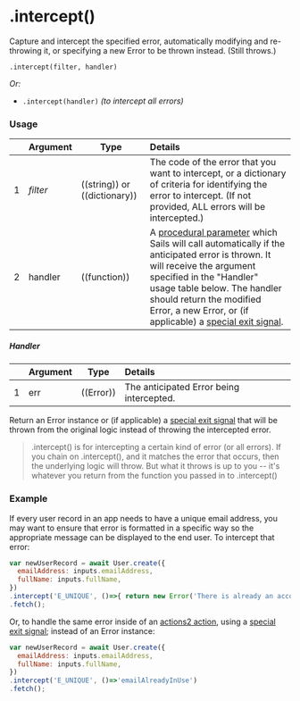 # .intercept()

Capture and intercept the specified error, automatically modifying and re-throwing it, or specifying a new Error to be thrown instead.    (Still throws.)

```usage
.intercept(filter, handler)
```

_Or:_
+ `.intercept(handler)` _(to intercept all errors)_



### Usage
|   |     Argument    | Type                | Details    |
|---|-----------------|---------------------|:-----------|
| 1 | _filter_        | ((string)) or ((dictionary)) | The code of the error that you want to intercept, or a dictionary of criteria for identifying the error to intercept.  (If not provided, ALL errors will be intercepted.) |
| 2 | handler         | ((function))        | A [procedural parameter](https://en.wikipedia.org/wiki/Procedural_parameter) which Sails will call automatically if the anticipated error is thrown.  It will receive the argument specified in the "Handler" usage table below. The handler should return the modified Error, a new Error, or (if applicable) a [special exit signal](https://sailsjs.com/documentation/concepts/actions-and-controllers#?exit-signals). |

##### Handler
|   |     Argument        | Type                | Details
|---|---------------------|---------------------|:------------------------|
| 1 | err                 | ((Error))           | The anticipated Error being intercepted. |

Return an Error instance or (if applicable) a [special exit signal](https://sailsjs.com/documentation/concepts/actions-and-controllers#?exit-signals) that will be thrown from the original logic instead of throwing the intercepted error.

> .intercept() is for intercepting a certain kind of error (or all errors). If you chain on .intercept(), and it matches the error that occurs, then the underlying logic will throw. But what it throws is up to you -- it's whatever you return from the function you passed in to .intercept()



### Example

If every user record in an app needs to have a unique email address, you may want to ensure that error is formatted in a specific way so the appropriate message can be displayed to the end user. To intercept that error:
```javascript
var newUserRecord = await User.create({
  emailAddress: inputs.emailAddress,
  fullName: inputs.fullName,
})
.intercept('E_UNIQUE', ()=>{ return new Error('There is already an account using that email address!') })
.fetch();
```

Or, to handle the same error inside of an [actions2 action](https://sailsjs.com/documentation/concepts/actions-and-controllers#?actions-2), using a [special exit signal](https://sailsjs.com/documentation/concepts/actions-and-controllers#?exit-signals); instead of an Error instance:
```javascript
var newUserRecord = await User.create({
  emailAddress: inputs.emailAddress,
  fullName: inputs.fullName,
})
.intercept('E_UNIQUE', ()=>'emailAlreadyInUse')
.fetch();
```


<docmeta name="displayName" value=".intercept()">
<docmeta name="pageType" value="method">
